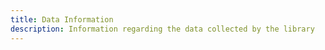 ```yaml
---
title: Data Information
description: Information regarding the data collected by the library
---
```


<inline-fragment platform="ios" src="~/sdk/info/fragments/native_common/data-information/common.md"></inline-fragment>
<inline-fragment platform="ios" src="~/sdk/info/fragments/native_common/app-uninstall/common.md"></inline-fragment>
